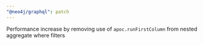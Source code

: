 ```yaml
---
"@neo4j/graphql": patch
---
```


Performance increase by removing use of `apoc.runFirstColumn` from nested aggregate where filters
